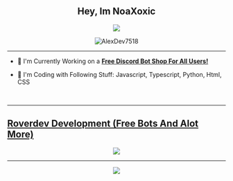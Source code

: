 ## <div align="center">Hey, Im NoaXoxic</div>  

<div align="center">
<img src="https://discord.c99.nl/widget/theme-2/1085658584064467026.png">
</div>

<p align="center"> <img src="https://komarev.com/ghpvc/?username=NoaXoxic8535&label=Profile%20views&color=00FFFF&style=flat" alt="AlexDev7518" /> </p>

***

- :telescope: I'm Currently Working on a [**Free Discord Bot Shop For All Users!**](https://discord.gg/roverdev)

- :seedling: I'm Coding with Following Stuff: Javascript, Typescript, Python, Html, CSS

<br/>

***

## [Roverdev Development (Free Bots And Alot More)](https://discord.gg/roverdev)
<p align="center"> <a href="https://discord.gg/roverdev"><img src="https://discord.com/api/guilds/1081700920993259550/widget.png?style=banner2"></a> </p>

***

<div align="center"> <img src="https://i.imgur.com/IA2YSC6.gif"> </p>
